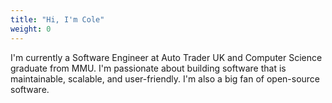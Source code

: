 ```yaml
---
title: "Hi, I'm Cole"
weight: 0
---
```


I'm currently a Software Engineer at Auto Trader UK and Computer Science graduate from MMU.
I'm passionate about building software that is maintainable, scalable, and user-friendly. I'm also a big fan of open-source software.
